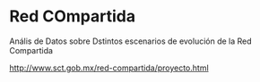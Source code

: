 # Red COmpartida
Anális de Datos sobre Dstintos escenarios de evolución de la Red Compartida

http://www.sct.gob.mx/red-compartida/proyecto.html
